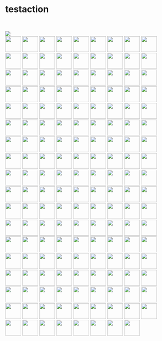 # testaction
<br><!-- Do not remove start of hero-bot --><br>
<img src="https://img.shields.io/badge/all--contributors-161-orange"><br>
<a href="https://github.com/zxf2017"><img src="https://avatars.githubusercontent.com/u/29620478?v=4" width="50px" /></a>
<a href="https://github.com/zwd1208"><img src="https://avatars.githubusercontent.com/u/15153901?v=4" width="50px" /></a>
<a href="https://github.com/zhuwenxing"><img src="https://avatars.githubusercontent.com/u/12268675?v=4" width="50px" /></a>
<a href="https://github.com/zhoubo0317"><img src="https://avatars.githubusercontent.com/u/51948620?v=4" width="50px" /></a>
<a href="https://github.com/zhang787jun"><img src="https://avatars.githubusercontent.com/u/51014996?v=4" width="50px" /></a>
<a href="https://github.com/zerowe-seven"><img src="https://avatars.githubusercontent.com/u/57790060?v=4" width="50px" /></a>
<a href="https://github.com/zengxy"><img src="https://avatars.githubusercontent.com/u/11961641?v=4" width="50px" /></a>
<a href="https://github.com/yxm1536"><img src="https://avatars.githubusercontent.com/u/62009483?v=4" width="50px" /></a>
<a href="https://github.com/youny626"><img src="https://avatars.githubusercontent.com/u/9016120?v=4" width="50px" /></a>
<a href="https://github.com/yiuluchen"><img src="https://avatars.githubusercontent.com/u/23047684?v=4" width="50px" /></a>
<a href="https://github.com/yhmo"><img src="https://avatars.githubusercontent.com/u/2282099?v=4" width="50px" /></a>
<a href="https://github.com/yanliang567"><img src="https://avatars.githubusercontent.com/u/82361606?v=4" width="50px" /></a>
<a href="https://github.com/yamasite"><img src="https://avatars.githubusercontent.com/u/10089260?v=4" width="50px" /></a>
<a href="https://github.com/xuqiwe"><img src="https://avatars.githubusercontent.com/u/57252655?v=4" width="50px" /></a>
<a href="https://github.com/xudalin0609"><img src="https://avatars.githubusercontent.com/u/35444753?v=4" width="50px" /></a>
<a href="https://github.com/xige-16"><img src="https://avatars.githubusercontent.com/u/20124155?v=4" width="50px" /></a>
<a href="https://github.com/xiaofan-luan"><img src="https://avatars.githubusercontent.com/u/83447078?v=4" width="50px" /></a>
<a href="https://github.com/xiaocai2333"><img src="https://avatars.githubusercontent.com/u/46207236?v=4" width="50px" /></a>
<a href="https://github.com/xaxys"><img src="https://avatars.githubusercontent.com/u/28949072?v=4" width="50px" /></a>
<a href="https://github.com/wscxyey"><img src="https://avatars.githubusercontent.com/u/48882296?v=4" width="50px" /></a>
<a href="https://github.com/weishuo2"><img src="https://avatars.githubusercontent.com/u/27938020?v=4" width="50px" /></a>
<a href="https://github.com/water32"><img src="https://avatars.githubusercontent.com/u/13234561?v=4" width="50px" /></a>
<a href="https://github.com/wangting0128"><img src="https://avatars.githubusercontent.com/u/26307815?v=4" width="50px" /></a>
<a href="https://github.com/tinkerlin"><img src="https://avatars.githubusercontent.com/u/13817362?v=4" width="50px" /></a>
<a href="https://github.com/thywdy"><img src="https://avatars.githubusercontent.com/u/56624359?v=4" width="50px" /></a>
<a href="https://github.com/taydy"><img src="https://avatars.githubusercontent.com/u/24822588?v=4" width="50px" /></a>
<a href="https://github.com/talentAN"><img src="https://avatars.githubusercontent.com/u/17634030?v=4" width="50px" /></a>
<a href="https://github.com/sutcalag"><img src="https://avatars.githubusercontent.com/u/83750738?v=4" width="50px" /></a>
<a href="https://github.com/sunby"><img src="https://avatars.githubusercontent.com/u/9817127?v=4" width="50px" /></a>
<a href="https://github.com/sty945"><img src="https://avatars.githubusercontent.com/u/10708326?v=4" width="50px" /></a>
<a href="https://github.com/stuartjing"><img src="https://avatars.githubusercontent.com/u/3454260?v=4" width="50px" /></a>
<a href="https://github.com/ss892714028"><img src="https://avatars.githubusercontent.com/u/34635663?v=4" width="50px" /></a>
<a href="https://github.com/sre-ci-robot"><img src="https://avatars.githubusercontent.com/u/56469371?v=4" width="50px" /></a>
<a href="https://github.com/snyk-bot"><img src="https://avatars.githubusercontent.com/u/19733683?v=4" width="50px" /></a>
<a href="https://github.com/siriusctrl"><img src="https://avatars.githubusercontent.com/u/26541600?v=4" width="50px" /></a>
<a href="https://github.com/shiyu22"><img src="https://avatars.githubusercontent.com/u/53459423?v=4" width="50px" /></a>
<a href="https://github.com/shiyu09"><img src="https://avatars.githubusercontent.com/u/39143280?v=4" width="50px" /></a>
<a href="https://github.com/shengjun1985"><img src="https://avatars.githubusercontent.com/u/49774184?v=4" width="50px" /></a>
<a href="https://github.com/shengjh"><img src="https://avatars.githubusercontent.com/u/46514371?v=4" width="50px" /></a>
<a href="https://github.com/shanghaikid"><img src="https://avatars.githubusercontent.com/u/185051?v=4" width="50px" /></a>
<a href="https://github.com/shana0325"><img src="https://avatars.githubusercontent.com/u/33335490?v=4" width="50px" /></a>
<a href="https://github.com/seo-jinBro"><img src="https://avatars.githubusercontent.com/u/17746814?v=4" width="50px" /></a>
<a href="https://github.com/scsven"><img src="https://avatars.githubusercontent.com/u/12595343?v=4" width="50px" /></a>
<a href="https://github.com/scipe"><img src="https://avatars.githubusercontent.com/u/3996622?v=4" width="50px" /></a>
<a href="https://github.com/sahuang"><img src="https://avatars.githubusercontent.com/u/26035292?v=4" width="50px" /></a>
<a href="https://github.com/qbzenker"><img src="https://avatars.githubusercontent.com/u/51972064?v=4" width="50px" /></a>
<a href="https://github.com/phantom8548"><img src="https://avatars.githubusercontent.com/u/11576622?v=4" width="50px" /></a>
<a href="https://github.com/pengjeck"><img src="https://avatars.githubusercontent.com/u/14035577?v=4" width="50px" /></a>
<a href="https://github.com/op-hunter"><img src="https://avatars.githubusercontent.com/u/5617677?v=4" width="50px" /></a>
<a href="https://github.com/neza2017"><img src="https://avatars.githubusercontent.com/u/34152706?v=4" width="50px" /></a>
<a href="https://github.com/natoka"><img src="https://avatars.githubusercontent.com/u/1751024?v=4" width="50px" /></a>
<a href="https://github.com/nameczz"><img src="https://avatars.githubusercontent.com/u/20559208?v=4" width="50px" /></a>
<a href="https://github.com/moe-of-faith"><img src="https://avatars.githubusercontent.com/u/5696721?v=4" width="50px" /></a>
<a href="https://github.com/milvus-ci-robot"><img src="https://avatars.githubusercontent.com/u/87847967?v=4" width="50px" /></a>
<a href="https://github.com/mileyzjq"><img src="https://avatars.githubusercontent.com/u/37039827?v=4" width="50px" /></a>
<a href="https://github.com/miia12"><img src="https://avatars.githubusercontent.com/u/22544815?v=4" width="50px" /></a>
<a href="https://github.com/mausch"><img src="https://avatars.githubusercontent.com/u/95194?v=4" width="50px" /></a>
<a href="https://github.com/matrixji"><img src="https://avatars.githubusercontent.com/u/183388?v=4" width="50px" /></a>
<a href="https://github.com/maclandrol"><img src="https://avatars.githubusercontent.com/u/5290110?v=4" width="50px" /></a>
<a href="https://github.com/lwglgy"><img src="https://avatars.githubusercontent.com/u/26682620?v=4" width="50px" /></a>
<a href="https://github.com/loguo"><img src="https://avatars.githubusercontent.com/u/15364733?v=4" width="50px" /></a>
<a href="https://github.com/leonardokidd"><img src="https://avatars.githubusercontent.com/u/14940941?v=4" width="50px" /></a>
<a href="https://github.com/lee-eve"><img src="https://avatars.githubusercontent.com/u/9720105?v=4" width="50px" /></a>
<a href="https://github.com/kateshaowanjou"><img src="https://avatars.githubusercontent.com/u/58837504?v=4" width="50px" /></a>
<a href="https://github.com/jkx8fc"><img src="https://avatars.githubusercontent.com/u/31717785?v=4" width="50px" /></a>
<a href="https://github.com/jingkl"><img src="https://avatars.githubusercontent.com/u/34296482?v=4" width="50px" /></a>
<a href="https://github.com/jielinxu"><img src="https://avatars.githubusercontent.com/u/52057195?v=4" width="50px" /></a>
<a href="https://github.com/jeffoverflow"><img src="https://avatars.githubusercontent.com/u/24581746?v=4" width="50px" /></a>
<a href="https://github.com/jaelgu"><img src="https://avatars.githubusercontent.com/u/86251631?v=4" width="50px" /></a>
<a href="https://github.com/jackyu2020"><img src="https://avatars.githubusercontent.com/u/64533877?v=4" width="50px" /></a>
<a href="https://github.com/ireneontheway5"><img src="https://avatars.githubusercontent.com/u/75291211?v=4" width="50px" /></a>
<a href="https://github.com/hadim"><img src="https://avatars.githubusercontent.com/u/528003?v=4" width="50px" /></a>
<a href="https://github.com/guoxiangzhou"><img src="https://avatars.githubusercontent.com/u/52496626?v=4" width="50px" /></a>
<a href="https://github.com/gujun720"><img src="https://avatars.githubusercontent.com/u/53246671?v=4" width="50px" /></a>
<a href="https://github.com/grtoverflow"><img src="https://avatars.githubusercontent.com/u/8500564?v=4" width="50px" /></a>
<a href="https://github.com/gracezzzzz"><img src="https://avatars.githubusercontent.com/u/56617657?v=4" width="50px" /></a>
<a href="https://github.com/goodhamgupta"><img src="https://avatars.githubusercontent.com/u/14368181?v=4" width="50px" /></a>
<a href="https://github.com/godchen0212"><img src="https://avatars.githubusercontent.com/u/67679556?v=4" width="50px" /></a>
<a href="https://github.com/ggaaooppeenngg"><img src="https://avatars.githubusercontent.com/u/4769989?v=4" width="50px" /></a>
<a href="https://github.com/fishpenguin"><img src="https://avatars.githubusercontent.com/u/49153041?v=4" width="50px" /></a>
<a href="https://github.com/filip-halt"><img src="https://avatars.githubusercontent.com/u/81822489?v=4" width="50px" /></a>
<a href="https://github.com/feisiyicl"><img src="https://avatars.githubusercontent.com/u/64510805?v=4" width="50px" /></a>
<a href="https://github.com/erdustiggen"><img src="https://avatars.githubusercontent.com/u/25433850?v=4" width="50px" /></a>
<a href="https://github.com/dyhyfu"><img src="https://avatars.githubusercontent.com/u/64584368?v=4" width="50px" /></a>
<a href="https://github.com/dvzubarev"><img src="https://avatars.githubusercontent.com/u/14878830?v=4" width="50px" /></a>
<a href="https://github.com/douglarek"><img src="https://avatars.githubusercontent.com/u/1488134?v=4" width="50px" /></a>
<a href="https://github.com/del-zhenwu"><img src="https://avatars.githubusercontent.com/u/56623710?v=4" width="50px" /></a>
<a href="https://github.com/dddddai"><img src="https://avatars.githubusercontent.com/u/41563853?v=4" width="50px" /></a>
<a href="https://github.com/dd-He"><img src="https://avatars.githubusercontent.com/u/24242249?v=4" width="50px" /></a>
<a href="https://github.com/czs007"><img src="https://avatars.githubusercontent.com/u/59249785?v=4" width="50px" /></a>
<a href="https://github.com/czpmango"><img src="https://avatars.githubusercontent.com/u/26356194?v=4" width="50px" /></a>
<a href="https://github.com/czhen-zilliz"><img src="https://avatars.githubusercontent.com/u/83751452?v=4" width="50px" /></a>
<a href="https://github.com/cydrain"><img src="https://avatars.githubusercontent.com/u/3992404?v=4" width="50px" /></a>
<a href="https://github.com/cxie"><img src="https://avatars.githubusercontent.com/u/653101?v=4" width="50px" /></a>
<a href="https://github.com/cqy123456"><img src="https://avatars.githubusercontent.com/u/39671710?v=4" width="50px" /></a>
<a href="https://github.com/congqixia"><img src="https://avatars.githubusercontent.com/u/84113973?v=4" width="50px" /></a>
<a href="https://github.com/codenoid"><img src="https://avatars.githubusercontent.com/u/14269809?v=4" width="50px" /></a>
<a href="https://github.com/codacy-badger"><img src="https://avatars.githubusercontent.com/u/23704769?v=4" width="50px" /></a>
<a href="https://github.com/chenxingqiang"><img src="https://avatars.githubusercontent.com/u/12387235?v=4" width="50px" /></a>
<a href="https://github.com/chengpu"><img src="https://avatars.githubusercontent.com/u/2233492?v=4" width="50px" /></a>
<a href="https://github.com/caosiyang"><img src="https://avatars.githubusercontent.com/u/2155120?v=4" width="50px" /></a>
<a href="https://github.com/break2017"><img src="https://avatars.githubusercontent.com/u/2993941?v=4" width="50px" /></a>
<a href="https://github.com/bo-huang"><img src="https://avatars.githubusercontent.com/u/24309515?v=4" width="50px" /></a>
<a href="https://github.com/binbinlv"><img src="https://avatars.githubusercontent.com/u/83755740?v=4" width="50px" /></a>
<a href="https://github.com/binbin12580"><img src="https://avatars.githubusercontent.com/u/30914966?v=4" width="50px" /></a>
<a href="https://github.com/bigsheeper"><img src="https://avatars.githubusercontent.com/u/42060877?v=4" width="50px" /></a>
<a href="https://github.com/become-nice"><img src="https://avatars.githubusercontent.com/u/56624819?v=4" width="50px" /></a>
<a href="https://github.com/ashyshyshyman"><img src="https://avatars.githubusercontent.com/u/50362613?v=4" width="50px" /></a>
<a href="https://github.com/anchun"><img src="https://avatars.githubusercontent.com/u/2356895?v=4" width="50px" /></a>
<a href="https://github.com/akihoni"><img src="https://avatars.githubusercontent.com/u/36330442?v=4" width="50px" /></a>
<a href="https://www.zilliz.com"><img src="https://zilliz.com/images/logo.svg" width="50px" /></a>
<a href="https://github.com/aaronjin2010"><img src="https://avatars.githubusercontent.com/u/48044391?v=4" width="50px" /></a>
<a href="https://www.zillizaa2.com"><img src="https://zilliz.com/images/logo.svg" width="50px" /></a>
<a href="https://www.zillizaa1.com"><img src="https://zilliz.com/images/logo.svg" width="50px" /></a>
<a href="https://github.com/Yukikaze-CZR"><img src="https://avatars.githubusercontent.com/u/48198922?v=4" width="50px" /></a>
<a href="https://github.com/YiyunNi"><img src="https://avatars.githubusercontent.com/u/74396087?v=4" width="50px" /></a>
<a href="https://github.com/XuanYang-cn"><img src="https://avatars.githubusercontent.com/u/51370125?v=4" width="50px" /></a>
<a href="https://github.com/XuPeng-SH"><img src="https://avatars.githubusercontent.com/u/39627130?v=4" width="50px" /></a>
<a href="https://github.com/Tumao727"><img src="https://avatars.githubusercontent.com/u/20420181?v=4" width="50px" /></a>
<a href="https://github.com/Tlincy"><img src="https://avatars.githubusercontent.com/u/11934432?v=4" width="50px" /></a>
<a href="https://github.com/ThyeeZz"><img src="https://avatars.githubusercontent.com/u/41352919?v=4" width="50px" /></a>
<a href="https://github.com/ThreadDao"><img src="https://avatars.githubusercontent.com/u/27288593?v=4" width="50px" /></a>
<a href="https://github.com/SwaggySong"><img src="https://avatars.githubusercontent.com/u/36157116?v=4" width="50px" /></a>
<a href="https://github.com/Sunt-ing"><img src="https://avatars.githubusercontent.com/u/43040147?v=4" width="50px" /></a>
<a href="https://github.com/SnowyOwl-KHY"><img src="https://avatars.githubusercontent.com/u/10348819?v=4" width="50px" /></a>
<a href="https://github.com/SkyYang"><img src="https://avatars.githubusercontent.com/u/4702509?v=4" width="50px" /></a>
<a href="https://github.com/SCKCZJ2018"><img src="https://avatars.githubusercontent.com/u/29282370?v=4" width="50px" /></a>
<a href="https://github.com/RyanWei"><img src="https://avatars.githubusercontent.com/u/9876551?v=4" width="50px" /></a>
<a href="https://github.com/ReigenAraka"><img src="https://avatars.githubusercontent.com/u/57280231?v=4" width="50px" /></a>
<a href="https://github.com/QipengZhou"><img src="https://avatars.githubusercontent.com/u/5410298?v=4" width="50px" /></a>
<a href="https://github.com/PahudPlus"><img src="https://avatars.githubusercontent.com/u/64403786?v=4" width="50px" /></a>
<a href="https://github.com/NotRyan"><img src="https://avatars.githubusercontent.com/u/5742796?v=4" width="50px" /></a>
<a href="https://github.com/MXDA"><img src="https://avatars.githubusercontent.com/u/47274057?v=4" width="50px" /></a>
<a href="https://github.com/LoveEachDay"><img src="https://avatars.githubusercontent.com/u/1573213?v=4" width="50px" /></a>
<a href="https://github.com/LocoRichard"><img src="https://avatars.githubusercontent.com/u/81553353?v=4" width="50px" /></a>
<a href="https://github.com/LionelDong"><img src="https://avatars.githubusercontent.com/u/7533395?v=4" width="50px" /></a>
<a href="https://github.com/Lin-gh-Saint"><img src="https://avatars.githubusercontent.com/u/64019322?v=4" width="50px" /></a>
<a href="https://github.com/JinHai-CN"><img src="https://avatars.githubusercontent.com/u/33142505?v=4" width="50px" /></a>
<a href="https://github.com/JackLCL"><img src="https://avatars.githubusercontent.com/u/53512883?v=4" width="50px" /></a>
<a href="https://github.com/HuangHua"><img src="https://avatars.githubusercontent.com/u/2274405?v=4" width="50px" /></a>
<a href="https://github.com/HesterG"><img src="https://avatars.githubusercontent.com/u/17645053?v=4" width="50px" /></a>
<a href="https://github.com/Heisenberg-Y"><img src="https://avatars.githubusercontent.com/u/35055583?v=4" width="50px" /></a>
<a href="https://github.com/GuoRentong"><img src="https://avatars.githubusercontent.com/u/57477222?v=4" width="50px" /></a>
<a href="https://github.com/GuanyunFeng"><img src="https://avatars.githubusercontent.com/u/40229765?v=4" width="50px" /></a>
<a href="https://github.com/Gracieeea"><img src="https://avatars.githubusercontent.com/u/50101579?v=4" width="50px" /></a>
<a href="https://github.com/Googleaa"><img src="https://avatars.githubusercontent.com/u/55842817?v=4" width="50px" /></a>
<a href="https://github.com/FluorineDog"><img src="https://avatars.githubusercontent.com/u/15663612?v=4" width="50px" /></a>
<a href="https://github.com/Fierralin"><img src="https://avatars.githubusercontent.com/u/8857059?v=4" width="50px" /></a>
<a href="https://github.com/Emma-Song"><img src="https://avatars.githubusercontent.com/u/64460989?v=4" width="50px" /></a>
<a href="https://github.com/DragonDriver"><img src="https://avatars.githubusercontent.com/u/31589260?v=4" width="50px" /></a>
<a href="https://github.com/DanielHuang1983"><img src="https://avatars.githubusercontent.com/u/4417873?v=4" width="50px" /></a>
<a href="https://github.com/Cupchen"><img src="https://avatars.githubusercontent.com/u/34762375?v=4" width="50px" /></a>
<a href="https://github.com/CrossRaynor"><img src="https://avatars.githubusercontent.com/u/3909908?v=4" width="50px" /></a>
<a href="https://github.com/Chisdo"><img src="https://avatars.githubusercontent.com/u/36720318?v=4" width="50px" /></a>
<a href="https://github.com/BossZou"><img src="https://avatars.githubusercontent.com/u/40255591?v=4" width="50px" /></a>
<a href="https://github.com/Bennu-Li"><img src="https://avatars.githubusercontent.com/u/53458891?v=4" width="50px" /></a>
<a href="https://github.com/Ben-Aaron-Bio-Rad"><img src="https://avatars.githubusercontent.com/u/54123439?v=4" width="50px" /></a>
<a href="https://github.com/Aredcap"><img src="https://avatars.githubusercontent.com/u/40494761?v=4" width="50px" /></a>
<a href="https://github.com/AllenYu1987"><img src="https://avatars.githubusercontent.com/u/12489985?v=4" width="50px" /></a>
<a href="https://github.com/Accagain2014"><img src="https://avatars.githubusercontent.com/u/9635216?v=4" width="50px" /></a>
<a href="https://github.com/ABNER-1"><img src="https://avatars.githubusercontent.com/u/24547351?v=4" width="50px" /></a>
<br><!-- Do not remove end of hero-bot --><br>
